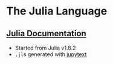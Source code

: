 # The Julia Language

## [Julia Documentation](https://docs.julialang.org)
- Started from Julia v1.8.2
- `.jl`s generated with [jupytext](https://github.com/mwouts/jupytext)

